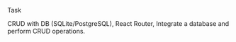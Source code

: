 Task

CRUD with DB (SQLite/PostgreSQL),	React Router,	Integrate a database and perform CRUD operations.
